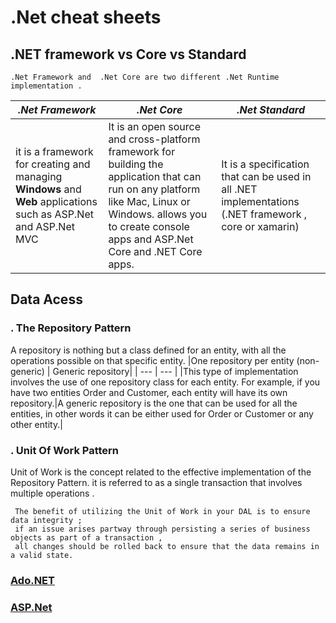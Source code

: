 # .Net cheat sheets

## .NET framework vs Core vs Standard 

    .Net Framework and  .Net Core are two different .Net Runtime implementation .

|***.Net Framework***|***.Net Core***|***.Net Standard***|
| --- | --- | --- |
|it is a framework for creating and managing **Windows** and **Web** applications such as ASP.Net and ASP.Net MVC| It is an open source and cross-platform framework for building the application that can run on any platform like Mac, Linux or Windows. allows you to create console apps and ASP.Net Core and .NET Core apps.|It is a specification that can be used in all .NET implementations  (.NET framework , core or xamarin)|

## Data Acess 
   ### . The Repository Pattern
   A repository is nothing but a class defined for an entity, with all the operations possible on that specific entity. 
   |One repository per entity (non-generic) | Generic repository|
   | --- | --- |
   |This type of implementation involves the use of one repository class for each entity. For example, if you have two entities Order and Customer, each entity will have its own repository.|A generic repository is the one that can be used for all the entities, in other words it can be either used for Order or Customer or any other entity.|



   ### . Unit Of Work Pattern
   Unit of Work is the concept related to the effective implementation of the Repository Pattern.  it is referred to as a single transaction that involves multiple operations . 

     The benefit of utilizing the Unit of Work in your DAL is to ensure data integrity ; 
     if an issue arises partway through persisting a series of business objects as part of a transaction , 
     all changes should be rolled back to ensure that the data remains in a valid state.


###  [Ado.NET](https://github.com/rihemebh/.Net-cheat-sheets/tree/main/Ado.net)
      
###  [ASP.Net](https://github.com/rihemebh/.Net-cheat-sheets/tree/main/ASP.net)
